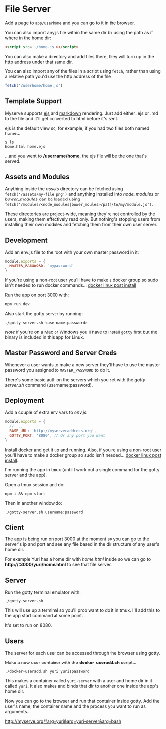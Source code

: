 # File Server

Add a page to `app/userhome` and you can go to it in the browser.

You can also import any js file within the same dir by using the path as if
where in the home dir:

```html
<script src='./home.js'></script>
```

You can also make a directory and add files there, they will turn up in the
http address under that same dir.

You can also import any of the files in a script using `fetch`, rather than
using a relative path you'd use the http address of the file:

```js
fetch('/userhome/home.js')
```

## Template Support

Myserve supports [ejs](https://github.com/mde/ejs) and
[markdown](https://www.markdownguide.org) rendering. Just add either .ejs or
.md to the file and it'll get converted to html before it's sent.

ejs is the default view so, for example, if you had two files both named home...

```posix
$ ls
home.html home.ejs
```

...and you went to **/username/home**, the ejs file will be the one that's
served.

## Assets and Modules

Anything inside the *assets* directory can be fetched using
`fetch('/assets/my-file.png')` and anything installed into *node_modules* or
*bower_modules* can be loaded using
`fetch('/modules/<node_modules|bower_moules>/path/to/my/module.js')`.

These directories are project-wide, meaning they're not controlled by the users,
making them effectively read only. But nothing's stopping users from installing
their own modules and fetching them from their own user server.

## Development

Add an env.js file to the root with your own master password in it:

```js
module.exports = {
  MASTER_PASSWORD: 'mypassword'
}
```

If you're using a non-root user you'll have to make a docker group so sudo
isn't needed to run docker commands... [docker linux post
install](https://docs.docker.com/engine/install/linux-postinstall/)

Run the app on port 3000 with:

```bash
npm run dev
```

Also start the gotty server by running:

```bash
./gotty-server.sh <username:password>
```

*Note* if you're on a Mac or Windows you'll have to install `gotty` first but the
binary is included in this app for Linux.

## Master Password and Server Creds

Whenever a user wants to make a new server they'll have to use the master
password you assigned to `MASTER_PASSWORD` to do it.

There's some basic auth on the servers which you set with the *gotty-server.sh*
command (username:password).

## Deployment

Add a couple of extra env vars to *env.js*:

```js
module.exports = {
  // ...
  BASE_URL: 'http://myserveraddress.org',
  GOTTY_PORT: '8080', // Or any port you want
}
```

Install docker and get it up and running. Also, if you're using a non-root user
you'll have to make a docker group so sudo isn't needed... [docker linux post
install](https://docs.docker.com/engine/install/linux-postinstall/).

I'm running the app in tmux (until I work out a single command for the gotty
server and the app).

Open a tmux session and do:

```posix
npm i && npm start
```

Then in another window do:

```posix
./gotty-server.sh username:password
```

## Client

The app is being run on port 3000 at the moment so you can go to the server's
ip and port and see any file based in the dir structure of any
user's home dir.

For example Yuri has a home dir with *home.html* inside so we can go to
**http://<ip-addr>:3000/yuri/home.html** to see that file served.

## Server

Run the gotty terminal emulator with:

```posix
./gotty-server.sh
```

This will use up a terminal so you'll prob want to do it in tmux. I'll add this
to the app start command at some point.

It's set to run on 8080.

## Users

The server for each user can be accessed through the browser using gotty.

Make a new user container with the **docker-useradd.sh** script...

```posix
./docker-useradd.sh yuri yurispassword
```

This makes a container called `yuri-server` with a user and home dir in it
called `yuri`. It also makes and binds that dir to another one inside the app's
home dir.

Now you can go to the browser and run that container inside gotty. Add the
user's name, the container name and the process you want to run as arguments...

http://myserve.org/?arg=yuri&arg=yuri-server&arg=bash
